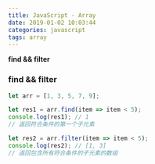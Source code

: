 ```yaml
---
title: JavaScript · Array
date: 2019-01-02 10:03:44
categories: javascript
tags: array
---
```


**find && filter**

<!-- more -->

### find && filter
```js
let arr = [1, 3, 5, 7, 9];

let res1 = arr.find(item => item < 5);
console.log(res1); // 1
// 返回符合条件的第一个子元素

let res2 = arr.filter(item => item < 5);
console.log(res2); // [1, 3]
// 返回包含所有符合条件的子元素的数组
```